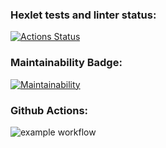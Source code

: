 ### Hexlet tests and linter status:

[![Actions Status](https://github.com/rpill/frontend-project-lvl1/workflows/hexlet-check/badge.svg)](https://github.com/rpill/frontend-project-lvl1/actions)

### Maintainability Badge:

[![Maintainability](https://api.codeclimate.com/v1/badges/a99a88d28ad37a79dbf6/maintainability)](https://codeclimate.com/github/codeclimate/codeclimate/maintainability)

### Github Actions:

![example workflow](https://github.com/github/docs/actions/workflows/main.yml/badge.svg)

